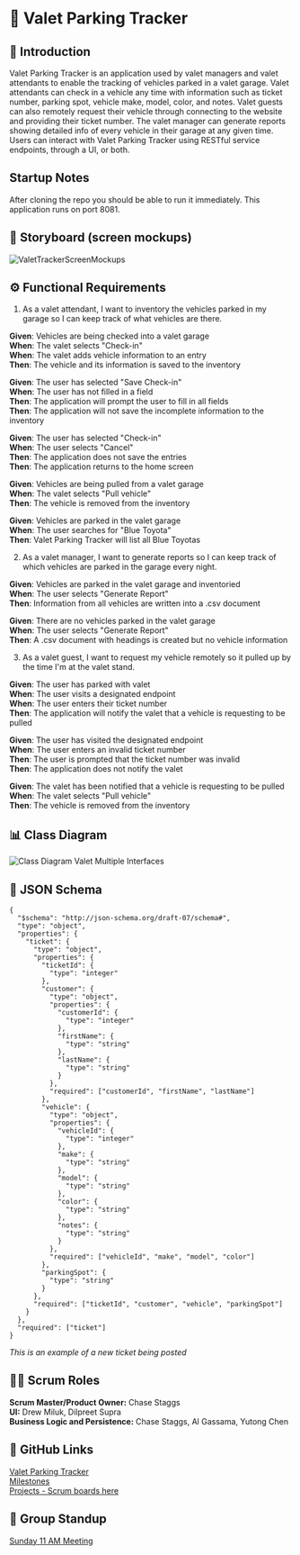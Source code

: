 # 🚗 Valet Parking Tracker

## 📝 Introduction

Valet Parking Tracker is an application used by valet managers and valet attendants to enable the tracking of vehicles parked in a valet garage. Valet attendants can check in a vehicle any time with information such as ticket number, parking spot, vehicle make, model, color, and notes. Valet guests can also remotely request their vehicle through connecting to the website and providing their ticket number.
The valet manager can generate reports showing detailed info of every vehicle in their garage at any given time.  
Users can interact with Valet Parking Tracker using RESTful service endpoints, through a UI, or both.

## Startup Notes

After cloning the repo you should be able to run it immediately. This application runs on port 8081.

## 🎨 Storyboard (screen mockups)
![ValetTrackerScreenMockups](https://github.com/user-attachments/assets/e35c5264-a649-43ff-a08b-16d9d8e4c7d2)
## ⚙️ Functional Requirements

1. As a valet attendant, I want to inventory the vehicles parked in my garage so I can keep track of what vehicles are there.

**Given**: Vehicles are being checked into a valet garage  
**When**: The valet selects "Check-in"  
**When**: The valet adds vehicle information to an entry  
**Then**: The vehicle and its information is saved to the inventory  

**Given**: The user has selected "Save Check-in"  
**When**: The user has not filled in a field  
**Then**: The application will prompt the user to fill in all fields  
**Then**: The application will not save the incomplete information to the inventory  

**Given**: The user has selected "Check-in"  
**When**: The user selects "Cancel"  
**Then**: The application does not save the entries  
**Then**: The application returns to the home screen 

**Given**: Vehicles are being pulled from a valet garage  
**When**: The valet selects "Pull vehicle"  
**Then**: The vehicle is removed from the inventory  

**Given**: Vehicles are parked in the valet garage  
**When**: The user searches for "Blue Toyota"  
**Then**: Valet Parking Tracker will list all Blue Toyotas  
 
2. As a valet manager, I want to generate reports so I can keep track of which vehicles are parked in the garage every night.  

**Given**: Vehicles are parked in the valet garage and inventoried  
**When**: The user selects "Generate Report"  
**Then**: Information from all vehicles are written into a .csv document  

**Given**: There are no vehicles parked in the valet garage  
**When**: The user selects "Generate Report"  
**Then**: A .csv document with headings is created but no vehicle information  

3. As a valet guest, I want to request my vehicle remotely so it pulled up by the time I'm at the valet stand. 

**Given**: The user has parked with valet  
**When**: The user visits a designated endpoint  
**When**: The user enters their ticket number  
**Then**: The application will notify the valet that a vehicle is requesting to be pulled  

**Given**: The user has visited the designated endpoint  
**When**: The user enters an invalid ticket number  
**Then**: The user is prompted that the ticket number was invalid  
**Then**: The application does not notify the valet  

**Given**: The valet has been notified that a vehicle is requesting to be pulled  
**When**: The valet selects "Pull vehicle"  
**Then**: The vehicle is removed from the inventory


## 📊 Class Diagram
![Class Diagram Valet Multiple Interfaces](assets/ValetParkingTracker.png)
## 🧾 JSON Schema

```
{
  "$schema": "http://json-schema.org/draft-07/schema#",
  "type": "object",
  "properties": {
    "ticket": {
      "type": "object",
      "properties": {
        "ticketId": {
          "type": "integer"
        },
        "customer": {
          "type": "object",
          "properties": {
            "customerId": {
              "type": "integer"
            },
            "firstName": {
              "type": "string"
            },
            "lastName": {
              "type": "string"
            }
          },
          "required": ["customerId", "firstName", "lastName"]
        },
        "vehicle": {
          "type": "object",
          "properties": {
            "vehicleId": {
              "type": "integer"
            },
            "make": {
              "type": "string"
            },
            "model": {
              "type": "string"
            },
            "color": {
              "type": "string"
            },
            "notes": {
              "type": "string"
            }
          },
          "required": ["vehicleId", "make", "model", "color"]
        },
        "parkingSpot": {
          "type": "string"
        }
      },
      "required": ["ticketId", "customer", "vehicle", "parkingSpot"]
    }
  },
  "required": ["ticket"]
}
```
*This is an example of a new ticket being posted*

## 🧑‍💼 Scrum Roles

**Scrum Master/Product Owner:** Chase Staggs  
**UI:** Drew Miluk, Dilpreet Supra  
**Business Logic and Persistence:**  Chase Staggs, Al Gassama, Yutong Chen  

## 🔗 GitHub Links

[Valet Parking Tracker](https://github.com/whsiq/ValetParkingTracker)  
[Milestones](https://github.com/whsiq/ValetParkingTracker/milestones)  
[Projects - Scrum boards here](https://github.com/whsiq/ValetParkingTracker/projects?query=is%3Aopen)  

## 📅 Group Standup

[Sunday 11 AM Meeting](https://teams.microsoft.com/l/meetup-join/19%3ameeting_MWM1ZGNjMjItNzMxMy00ODhjLTkzMTYtMmNmMWRlZmQ2M2Y4%40thread.v2/0?context=%7b%22Tid%22%3a%22f5222e6c-5fc6-48eb-8f03-73db18203b63%22%2c%22Oid%22%3a%221ebcc31f-9695-44be-8146-6f4a36582b82%22%7d)
